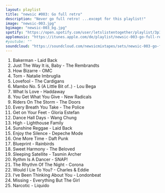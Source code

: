 ```yaml
---
layout: playlist
title: "newsic #003: Go full retro"
description: "Never go full retro! ...except for this playlist!"
image: "newsic-003.jpg"
bgimage: "newsic-003_bg.jpg"
spotify: "https://open.spotify.com/user/letslistentogether/playlist/3p1wmwXqcBpiPy4hjtJ4RG"
applemusic: "https://itunes.apple.com/de/playlist/newsic-003-go-full-retro./idpl.b8e9547bf666496aad2cfd19085ad016"
#youtube: ""
soundcloud: "https://soundcloud.com/newsicmixtapes/sets/newsic-003-go-full-retro"
---
```


<ol>
	<li>Bakerman - Laid Back</li>
	<li>Just The Way It is, Baby - The Rembrandts</li>
	<li>How Bizarre - OMC</li>
	<li>Torn - Natalie Imbruglia</li>
	<li>Lovefool - The Cardigans</li>
	<li>Mambo No. 5 (A Little Bit of..) - Lou Bega</li>
	<li>What Is Love - Haddaway</li>
	<li>You Get What You Give - New Radicals</li>
	<li>Riders On The Storm - The Doors</li>
	<li>Every Breath You Take - The Police</li>
	<li>Get on Your Feet - Gloria Estefan</li>
	<li>Dance Hall Days - Wang Chung</li>
	<li>High - Lighthouse Family</li>
	<li>Sunshine Reggae - Laid Back</li>
	<li>Enjoy the Silence - Depeche Mode</li>
	<li>One More Time - Daft Punk</li>
	<li>Blueprint - Rainbirds</li>
	<li>Sweet Harmony - The Beloved</li>
	<li>Sleeping Satellite - Tasmin Archer</li>
	<li>Rythm Is A Dancer - SNAP!</li>
	<li>The Rhythm Of The Night - Corona</li>
	<li>Would I Lie To You? - Charles & Eddie</li>
	<li>I‘ve Been Thinking About You - Londonbeat</li>
	<li>Missing - Everything But The Girl</li>
	<li>Narcotic - Liquido</li>
</ol>